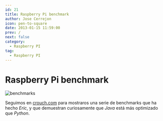 ```yaml
---
id: 21
title: Raspberry Pi benchmark
author: Jose Cerrejon
icon: pen-to-square
date: 2013-01-15 11:59:00
prev: /
next: false
category:
  - Raspberry PI
tag:
  - Raspberry PI
---
```


# Raspberry Pi benchmark

![benchmarks](/images/benchmark.jpg)

Seguimos en [crouch.com](http://trouch.com/2013/01/12/raspberry-pi-benchmark/) para mostraros una serie de benchmarks que ha hecho *Eric*, y que demuestran curiosamente que *Java* está más optimizado que *Python*.